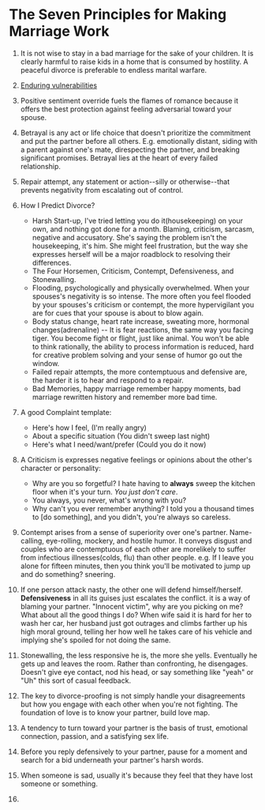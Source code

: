 # The Seven Principles for Making Marriage Work

1. It is not wise to stay in a bad marriage for the sake of your children. It is clearly harmful to raise kids in a home that is consumed by hostility. A peaceful divorce is preferable to endless marital warfare. 
2. [Enduring vulnerabilities](https://www.restoredhopecounselingservices.com/blog/2021/4/6/how-enduring-vulnerabilities-are-affecting-your-marriage)
3. Positive sentiment override fuels the flames of romance because it offers the best protection against feeling adversarial toward your spouse. 
4. Betrayal is any act or life choice that doesn't prioritize the commitment and put the partner before all others. E.g. emotionally distant, siding with a parent against one's mate, direspecting the partner, and breaking significant promises. Betrayal lies at the heart of every failed relationship. 
5. Repair attempt, any statement or action--silly or otherwise--that prevents negativity from escalating out of control. 
6. How I Predict Divorce?
    - Harsh Start-up, I've tried letting you do it(housekeeping) on your own, and nothing got done for a month. Blaming, criticism, sarcasm, negative and accusatory. She's saying the problem isn't the housekeeping, it's him. She might feel frustration, but the way she expresses herself will be a major roadblock to resolving their differences.
    - The Four Horsemen, Criticism, Contempt, Defensiveness, and Stonewalling.
    - Flooding, psychologically and physically overwhelmed. When your spouses's negativity is so intense. The more often you feel flooded by your spouses's criticism or contempt, the more hypervigilant you are for cues that your spouse is about to blow again.
    - Body status change, heart rate increase, sweating more, hormonal changes(adrenaline) -- It is  fear reactions, the same way you facing tiger. You become fight or flight, just like animal. You won't be able to think rationally, the ability to process information is reduced, hard for creative problem solving and your sense of humor go out the window. 
    - Failed repair attempts, the more contemptuous and defensive are, the harder it is to hear and respond to a repair. 
    - Bad Memories, happy marriage remember happy moments, bad marriage rewritten history and remember more bad time. 


7. A good Complaint template: 
    - Here's how I feel, (I'm really angry)
    - About a specific situation (You didn't sweep last night)
    - Here's what I need/want/prefer (Could you do it now)
8. A Criticism is expresses negative feelings or opinions about the other's character or personality:
    - Why are you so forgetful? I hate having to **always** sweep the kitchen floor when it's your turn. *You just don't care*.
    - You always, you never, what's wrong with you?
    - Why can't you ever remember anything? I told you a thousand times to [do something], and you didn't, you're always so careless.
9. Contempt arises from a sense of superiority over one's partner. Name-calling, eye-rolling, mockery, and hostile humor. It conveys disgust and couples who are contemptuous of each other are morelikely to suffer from infectious illnesses(colds, flu) than other people. e.g. If I leave you alone for fifteen minutes, then you think you'll be motivated to jump up and do something? sneering.
10. If one person attack nasty, the other one will defend himself/herself. **Defensiveness** in all its guises just escalates the conflict. it is a way of blaming your partner. "Innocent victim", why are you picking on me? What about all the good things I do? When wife said it is hard for her to wash her car, her husband just got outrages and climbs farther up his high moral ground, telling her how well he takes care of his vehicle and implying she's spoiled for not doing the same. 
11. Stonewalling, the less responsive he is, the more she yells. Eventually he gets up and leaves the room. Rather than confronting, he disengages. Doesn't give eye contact, nod his head, or say something like "yeah" or "Uh" this sort of casual feedback. 
12. The key to divorce-proofing is not simply handle your disagreements but how you engage with each other when you're not fighting. The foundation of love is to know your partner, build love map.
13. A tendency to turn toward your partner is the basis of trust, emotional connection, passion, and a satisfying sex life. 
14. Before you reply defensively to your partner, pause for a moment and search for a bid underneath your partner's harsh words. 
15. When someone is sad, usually it's because they feel that they have lost someone or something. 
16. 
